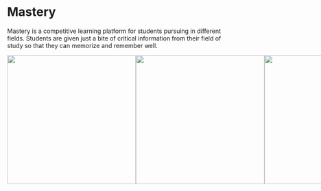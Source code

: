 # Mastery

Mastery is a competitive learning platform for students pursuing in different fields. Students are given just a bite of critical information from their field of study so that they can memorize and remember well. 

<div style="display: flex; flex-direction: row; ">
 <img src="http://hackathon.io.s3.amazonaws.com/screenshots/images/000/006/902/original/Screenshot_2018-07-01-12-52-15-951_host.exp.exponent.png?1530427798" width="300" />

  <img src="http://hackathon.io.s3.amazonaws.com/screenshots/images/000/006/899/original/Screenshot_2018-07-01-12-54-04-658_host.exp.exponent.png?1530427800" width="300" />

  <img src="http://hackathon.io.s3.amazonaws.com/screenshots/images/000/006/904/original/Screenshot_2018-07-01-12-54-29-607_host.exp.exponent.png?1530427870" width="300" />
</div>
